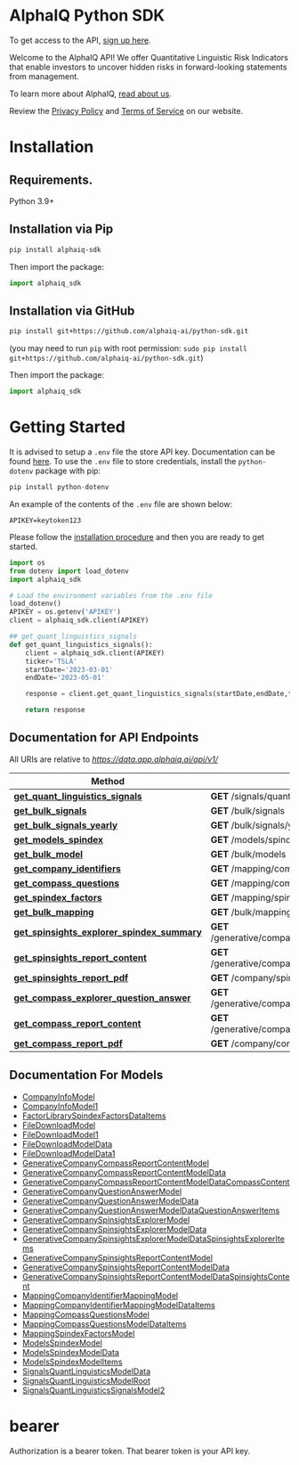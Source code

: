 # AlphaIQ Python SDK
To get access to the API, [sign up here](https://alphaiq.ai).

Welcome to the AlphaIQ API! We offer Quantitative Linguistic Risk Indicators that enable investors to uncover hidden risks in forward-looking statements from management.

To learn more about AlphaIQ, [read about us](https://alphaiq.ai/about-faq).

Review the [Privacy Policy](https://alphaiq.ai/privacy-policy/) and [Terms of Service](https://alphaiq.ai/terms-of-service/) on our website.

# Installation
## Requirements.

Python 3.9+

## Installation via Pip

```sh
pip install alphaiq-sdk
```

Then import the package:

```python
import alphaiq_sdk 
```

## Installation via GitHub

```sh
pip install git+https://github.com/alphaiq-ai/python-sdk.git
```
(you may need to run `pip` with root permission: `sudo pip install git+https://github.com/alphaiq-ai/python-sdk.git`)

Then import the package:
```python
import alphaiq_sdk
```

# Getting Started

It is advised to setup a ```.env``` file the store API key. Documentation can be found [here](https://pypi.org/project/python-dotenv/). To use the ```.env``` file to store credentials, install the ```python-dotenv``` package with pip:

```python
pip install python-dotenv
```

An example of the contents of the ```.env``` file are shown below:

```
APIKEY=keytoken123
```

Please follow the [installation procedure](#installation) and then you are ready to get started.

```python
import os
from dotenv import load_dotenv
import alphaiq_sdk

# Load the environment variables from the .env file
load_dotenv()
APIKEY = os.getenv('APIKEY')
client = alphaiq_sdk.client(APIKEY)

## get_quant_linguistics_signals
def get_quant_linguistics_signals():
    client = alphaiq_sdk.client(APIKEY)
    ticker='TSLA'
    startDate='2023-03-01'
    endDate='2023-05-01'

    response = client.get_quant_linguistics_signals(startDate,endDate,ticker=ticker)

    return response
```

## Documentation for API Endpoints

All URIs are relative to *https://data.app.alphaiq.ai/api/v1/*

Method | HTTP request | Description
------------- | ------------- | -------------
[**get_quant_linguistics_signals**](docs/InvestmentResearchersApi.md#get_quant_linguistics_signals) | **GET** /signals/quantLinguistics | SignalsQuantLinguistics
[**get_bulk_signals**](docs/InvestmentResearchersApi.md#get_bulk_signals) | **GET** /bulk/signals | BulkFileSignals
[**get_bulk_signals_yearly**](docs/InvestmentResearchersApi.md#get_bulk_signals_yearly) | **GET** /bulk/signals/yearly | BulkFileSignalsYearly
[**get_models_spindex**](docs/InvestmentResearchersApi.md#get_models_spindex) | **GET** /models/spindex | ModelsSpindex
[**get_bulk_model**](docs/InvestmentResearchersApi.md#get_bulk_model) | **GET** /bulk/models | BulkFileModels
[**get_company_identifiers**](docs/InvestmentResearchersApi.md#get_company_identifiers) | **GET** /mapping/companyIdentifierMapping | MappingCompanyIdentifiers
[**get_compass_questions**](docs/InvestmentResearchersApi.md#get_compass_questions) | **GET** /mapping/compassQuestions | MappingCompassQuestions
[**get_spindex_factors**](docs/InvestmentResearchersApi.md#get_spindex_factors) | **GET** /mapping/spindexFactors | MappingSpindexFactors
[**get_bulk_mapping**](docs/InvestmentResearchersApi.md#get_bulk_mapping) | **GET** /bulk/mapping | BulkFileMapping
[**get_spinsights_explorer_spindex_summary**](docs/InvestmentResearchersApi.md#get_spinsights_explorer_spindex_summary) | **GET** /generative/company/spinsights/explorerContent/{ticker} | GetSpinsightsExplorerSpindexSummary
[**get_spinsights_report_content**](docs/InvestmentResearchersApi.md#get_spinsights_report_content) | **GET** /generative/company/spinsights/reportContent/{ticker} | GetSpinsightsReportContent
[**get_spinsights_report_pdf**](docs/InvestmentResearchersApi.md#get_spinsights_report_pdf) | **GET** /company/spinsights/reportPDF/{ticker} | SpinsightsReportPDF
[**get_compass_explorer_question_answer**](docs/InvestmentResearchersApi.md#get_compass_explorer_question_answer) | **GET** /generative/company/compass/questionContent/{ticker} | GetCompassExplorerQuestionAnswer
[**get_compass_report_content**](docs/InvestmentResearchersApi.md#get_compass_report_content) | **GET** /generative/company/compass/reportContent/{ticker} | GetCompassReportContent
[**get_compass_report_pdf**](docs/InvestmentResearchersApi.md#get_compass_report_pdf) | **GET** /company/compass/reportPDF/{ticker} | CompassReportPDF

## Documentation For Models

 - [CompanyInfoModel](docs/CompanyInfoModel.md)
 - [CompanyInfoModel1](docs/CompanyInfoModel1.md)
 - [FactorLibrarySpindexFactorsDataItems](docs/FactorLibrarySpindexFactorsDataItems.md)
 - [FileDownloadModel](docs/FileDownloadModel.md)
 - [FileDownloadModel1](docs/FileDownloadModel1.md)
 - [FileDownloadModelData](docs/FileDownloadModelData.md)
 - [FileDownloadModelData1](docs/FileDownloadModelData1.md)
 - [GenerativeCompanyCompassReportContentModel](docs/GenerativeCompanyCompassReportContentModel.md)
 - [GenerativeCompanyCompassReportContentModelData](docs/GenerativeCompanyCompassReportContentModelData.md)
 - [GenerativeCompanyCompassReportContentModelDataCompassContent](docs/GenerativeCompanyCompassReportContentModelDataCompassContent.md)
 - [GenerativeCompanyQuestionAnswerModel](docs/GenerativeCompanyQuestionAnswerModel.md)
 - [GenerativeCompanyQuestionAnswerModelData](docs/GenerativeCompanyQuestionAnswerModelData.md)
 - [GenerativeCompanyQuestionAnswerModelDataQuestionAnswerItems](docs/GenerativeCompanyQuestionAnswerModelDataQuestionAnswerItems.md)
 - [GenerativeCompanySpinsightsExplorerModel](docs/GenerativeCompanySpinsightsExplorerModel.md)
 - [GenerativeCompanySpinsightsExplorerModelData](docs/GenerativeCompanySpinsightsExplorerModelData.md)
 - [GenerativeCompanySpinsightsExplorerModelDataSpinsightsExplorerItems](docs/GenerativeCompanySpinsightsExplorerModelDataSpinsightsExplorerItems.md)
 - [GenerativeCompanySpinsightsReportContentModel](docs/GenerativeCompanySpinsightsReportContentModel.md)
 - [GenerativeCompanySpinsightsReportContentModelData](docs/GenerativeCompanySpinsightsReportContentModelData.md)
 - [GenerativeCompanySpinsightsReportContentModelDataSpinsightsContent](docs/GenerativeCompanySpinsightsReportContentModelDataSpinsightsContent.md)
 - [MappingCompanyIdentifierMappingModel](docs/MappingCompanyIdentifierMappingModel.md)
 - [MappingCompanyIdentifierMappingModelDataItems](docs/MappingCompanyIdentifierMappingModelDataItems.md)
 - [MappingCompassQuestionsModel](docs/MappingCompassQuestionsModel.md)
 - [MappingCompassQuestionsModelDataItems](docs/MappingCompassQuestionsModelDataItems.md)
 - [MappingSpindexFactorsModel](docs/MappingSpindexFactorsModel.md)
 - [ModelsSpindexModel](docs/ModelsSpindexModel.md)
 - [ModelsSpindexModelData](docs/ModelsSpindexModelData.md)
 - [ModelsSpindexModelItems](docs/ModelsSpindexModelItems.md)
 - [SignalsQuantLinguisticsModelData](docs/SignalsQuantLinguisticsModelData.md)
 - [SignalsQuantLinguisticsModelRoot](docs/SignalsQuantLinguisticsModelRoot.md)
 - [SignalsQuantLinguisticsSignalsModel2](docs/SignalsQuantLinguisticsSignalsModel2.md)

# bearer

Authorization is a bearer token. That bearer token is your API key.